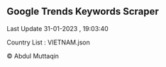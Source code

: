 

## Google Trends Keywords Scraper 
 
Last Update 31-01-2023 , 19:03:40

Country List :
VIETNAM.json



© Abdul Muttaqin 
